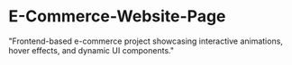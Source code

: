 # E-Commerce-Website-Page
"Frontend-based e-commerce project showcasing interactive animations, hover effects, and dynamic UI components."
